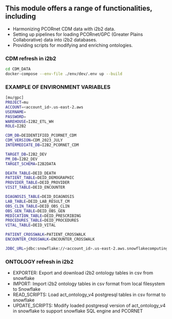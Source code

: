 ## This module offers a range of functionalities, including
* Harmonizing PCORnet CDM data with i2b2 data.
* Setting up pipelines for loading PCORnet/GPC (Greater Plains Collaborative) data into i2b2 databases.
* Providing scripts for modifying and enriching ontologies.

### CDM refresh in i2b2
```sh
cd CDM_DATA
docker-compose --env-file ./env/dev/.env up --build
```
### EXAMPLE OF ENVIRONMENT VARIABLES
```sh
[mu/gpc]
PROJECT=mu
ACCOUNT=<account_id>.us-east-2.aws
USERNAME=
PASSWORD=
WAREHOUSE=I2B2_ETL_WH
ROLE=I2B2

CDM_DB=DEIDENTIFIED_PCORNET_CDM
CDM_VERSION=CDM_2023_JULY
INTERMEDIATE_DB=I2B2_PCORNET_CDM

TARGET_DB=I2B2_DEV
PM_DB=I2B2_DEV
TARGET_SCHEMA=I2B2DATA

DEATH_TABLE=DEID_DEATH
PATIENT_TABLE=DEID_DEMOGRAPHIC
PROVIDER_TABLE=DEID_PROVIDER
VISIT_TABLE=DEID_ENCOUNTER

DIAGNOSIS_TABLE=DEID_DIAGNOSIS
LAB_TABLE=DEID_LAB_RESULT_CM
OBS_CLIN_TABLE=DEID_OBS_CLIN
OBS_GEN_TABLE=DEID_OBS_GEN
MEDICATION_TABLE=DEID_PRESCRIBING
PROCEDURES_TABLE=DEID_PROCEDURES
VITAL_TABLE=DEID_VITAL

PATIENT_CROSSWALK=PATIENT_CROSSWALK
ENCOUNTER_CROSSWALK=ENCOUNTER_CROSSWALK

JDBC_URL=jdbc:snowflake://<account_id>.us-east-2.aws.snowflakecomputing.com/?db=I2B2_DEV&schema=I2B2METADATA&warehouse=I2B2_ETL_WH&role=I2B2&CLIENT_RESULT_COLUMN_CASE_INSENSITIVE=true

```


### ONTOLOGY refresh in i2b2

- EXPORTER: Export and download i2b2 ontology tables in csv from snowflake
- IMPORT: Import i2b2 ontology tables in csv format from local filesystem to Snowflake
- READ_SCRIPTS: Load act_ontology_v4 postgresql tables in csv format to snowflake
- UPDATE_SCRIPTS: Modify loaded postgresql version of act_ontology_v4 in snowflake to support snowflake SQL engine and PCORNET